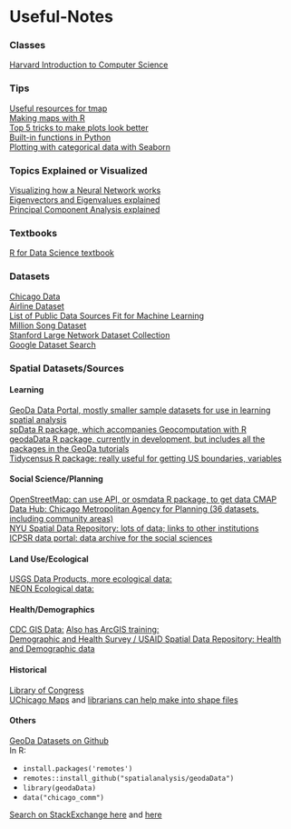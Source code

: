 # Useful-Notes

### Classes
[Harvard Introduction to Computer Science](https://online-learning.harvard.edu/course/cs50-introduction-computer-science?category[]=3&sort_by=date_added)

### Tips
[Useful resources for tmap](https://github.com/mtennekes/tmap/#reference)   
[Making maps with R](https://geocompr.robinlovelace.net/adv-map.html)    
[Top 5 tricks to make plots look better](https://medium.com/@andykashyap/top-5-tricks-to-make-plots-look-better-9f6e687c1e08)    
[Built-in functions in Python](https://docs.python.org/3.3/library/functions.html)    
[Plotting with categorical data with Seaborn](https://seaborn.pydata.org/tutorial/categorical.html?highlight=seaborn%20bar)

### Topics Explained or Visualized
[Visualizing how a Neural Network works](https://playground.tensorflow.org)    
[Eigenvectors and Eigenvalues explained](http://setosa.io/ev/eigenvectors-and-eigenvalues/)    
[Principal Component Analysis explained](http://setosa.io/ev/principal-component-analysis/)

### Textbooks
[R for Data Science textbook](https://r4ds.had.co.nz)

### Datasets
[Chicago Data](https://data.cityofchicago.org)    
[Airline Dataset](https://www.stat.purdue.edu/~sguha/rhipe/doc/html/airline.html)    
[List of Public Data Sources Fit for Machine Learning](https://blog.bigml.com/list-of-public-data-sources-fit-for-machine-learning/)    
[Million Song Dataset](http://millionsongdataset.com/pages/getting-dataset/)    
[Stanford Large Network Dataset Collection](http://snap.stanford.edu/data/index.html)    
[Google Dataset Search](https://www.blog.google/products/search/making-it-easier-discover-datasets/)

### Spatial Datasets/Sources
#### Learning
[GeoDa Data Portal, mostly smaller sample datasets for use in learning spatial analysis](https://geodacenter.github.io/data-and-lab/)   
[spData R package, which accompanies Geocomputation with R](https://github.com/Nowosad/spData)    
[geodaData R package, currently in development, but includes all the packages in the GeoDa tutorials](https://github.com/spatialanalysis/geodaData)    
[Tidycensus R package: really useful for getting US boundaries, variables](https://walkerke.github.io/tidycensus)

#### Social Science/Planning
[OpenStreetMap: can use API, or osmdata R package, to get data CMAP Data Hub: Chicago Metropolitan Agency for Planning (36 datasets, including community areas)](https://datahub.cmap.illinois.gov/)    
[NYU Spatial Data Repository: lots of data; links to other institutions](https://geo.nyu.edu/)    
[ICPSR data portal: data archive for the social sciences](https://www.icpsr.umich.edu/icpsrweb/)

#### Land Use/Ecological
[USGS Data Products, more ecological data:](https://www.usgs.gov/products/data-and-tools/gis-data)    
[NEON Ecological data:](https://data.neonscience.org/home)

#### Health/Demographics
[CDC GIS Data:](https://www.cdc.gov/gis/geo-spatial-data.html) [Also has ArcGIS training:](https://www.cdc.gov/dhdsp/maps/gisx/training/index.html)    
[Demographic and Health Survey / USAID Spatial Data Repository: Health and Demographic data](http://spatialdata.dhsprogram.com/home/)

#### Historical
[Library of Congress](https://www.loc.gov/maps/)    
[UChicago Maps](https://www.lib.uchicago.edu/collex/?view=collections&subject=Maps) and [librarians can help make into shape files](http://guides.lib.uchicago.edu/maps)

#### Others
[GeoDa Datasets on Github](https://github.com/spatialanalysis/geodaData)    
In R:    
 - `install.packages('remotes')`    
 - `remotes::install_github("spatialanalysis/geodaData")`    
 - `library(geodaData)`    
 - `data("chicago_comm")`    

[Search on StackExchange here](https://gis.stackexchange.com/questions/8929/open-access-repository-of-general-gis-spatial-data) and [here](https://gis.stackexchange.com/questions/495/seeking-administrative-boundaries-for-various-countries)

